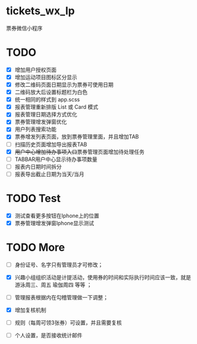 # tickets_wx_lp
票券微信小程序

# TODO
 - [x] 增加用户授权页面
 - [x] 增加运动项目图标区分显示
 - [x] 修改二维码页面日期显示为票券可使用日期
 - [x] 二维码放大后设置标题栏为白色
 - [x] 统一相同的样式到 app.scss
 - [x] 报表管理重新排版 List 或 Card 模式
 - [x] 报表管理日期选择方式优化
 - [x] 票券管理增发弹窗优化
 - [x] 用户列表搜索功能
 - [x] 票券增发列表页面，放到票券管理里面，并且增加TAB
 - [ ] 扫描历史页面增加导出报表TAB
 - [x] ~~用户中心增加待办事项入口~~票券管理页面增加待处理任务
 - [ ] TABBAR用户中心显示待办事项数量
 - [ ] 报表内日期时间拆分
 - [ ] 报表导出截止日期为当天/当月
 
# TODO Test
 - [x] 测试查看更多按钮在Iphone上的位置
 - [x] 票券管理增发弹窗Iphone显示测试
 
# TODO More
 - [ ] 身份证号、名字只有管理员才可修改；
 - [x] 兴趣小组组织活动是计提活动，使用券的时间和实际执行时间应该一致，就是游泳周三、周五 瑜伽周四 等等 ；
 - [ ] 管理报表根据内在勾稽管理做一下调整；
 - [x] 增加复核机制
 - [ ] 规则（每周可领3张券）可设置，并且需要复核
 - [ ] 个人设置，是否接收统计邮件
 
